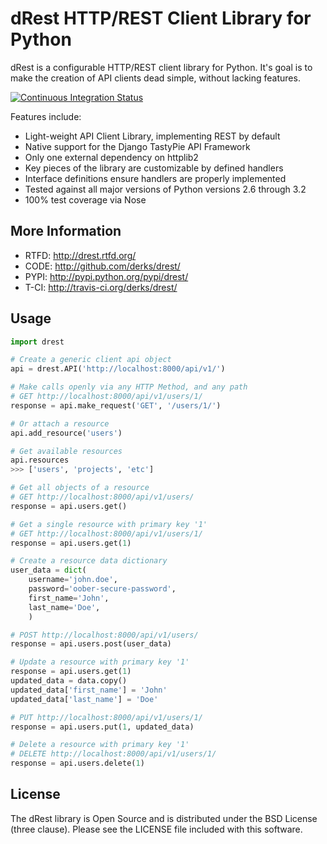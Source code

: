dRest HTTP/REST Client Library for Python
=========================================

dRest is a configurable HTTP/REST client library for Python.  It's goal is to 
make the creation of API clients dead simple, without lacking features.  

[![Continuous Integration Status](https://secure.travis-ci.org/derks/drest.png)](http://travis-ci.org/derks/drest/)

Features include:

 * Light-weight API Client Library, implementing REST by default
 * Native support for the Django TastyPie API Framework
 * Only one external dependency on httplib2
 * Key pieces of the library are customizable by defined handlers
 * Interface definitions ensure handlers are properly implemented
 * Tested against all major versions of Python versions 2.6 through 3.2
 * 100% test coverage via Nose 
    
More Information
----------------

 * RTFD: http://drest.rtfd.org/
 * CODE: http://github.com/derks/drest/
 * PYPI: http://pypi.python.org/pypi/drest/
 * T-CI: http://travis-ci.org/derks/drest/
 
Usage
-----

```python
import drest

# Create a generic client api object
api = drest.API('http://localhost:8000/api/v1/')

# Make calls openly via any HTTP Method, and any path
# GET http://localhost:8000/api/v1/users/1/
response = api.make_request('GET', '/users/1/')

# Or attach a resource
api.add_resource('users')

# Get available resources
api.resources
>>> ['users', 'projects', 'etc']

# Get all objects of a resource
# GET http://localhost:8000/api/v1/users/
response = api.users.get()

# Get a single resource with primary key '1'
# GET http://localhost:8000/api/v1/users/1/
response = api.users.get(1)

# Create a resource data dictionary
user_data = dict(
    username='john.doe',
    password='oober-secure-password',
    first_name='John',
    last_name='Doe',
    )

# POST http://localhost:8000/api/v1/users/
response = api.users.post(user_data)

# Update a resource with primary key '1'
response = api.users.get(1)
updated_data = data.copy()
updated_data['first_name'] = 'John'
updated_data['last_name'] = 'Doe'

# PUT http://localhost:8000/api/v1/users/1/
response = api.users.put(1, updated_data)

# Delete a resource with primary key '1'
# DELETE http://localhost:8000/api/v1/users/1/
response = api.users.delete(1)
```
    
License
-------

The dRest library is Open Source and is distributed under the BSD License 
(three clause).  Please see the LICENSE file included with this software.  

